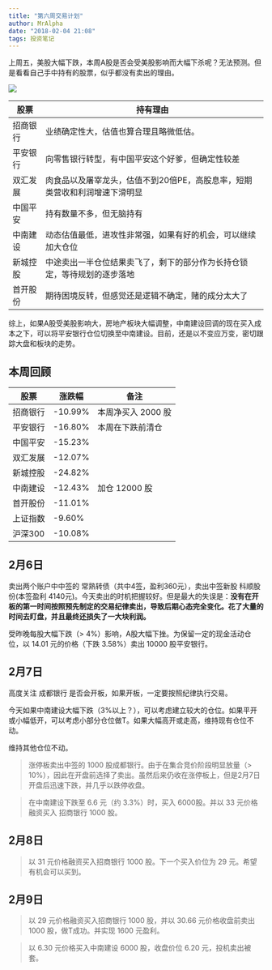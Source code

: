 ```yaml
---
title: "第六周交易计划"
author: MrAlpha
date: "2018-02-04 21:08"
tags: 投资笔记
---
```


上周五，美股大幅下跌，本周A股是否会受美股影响而大幅下杀呢？无法预测。但是看看自己手中持有的股票，似乎都没有卖出的理由。

![](http://netimages.oss-cn-beijing.aliyuncs.com/2018-02-04_21-09-32.png)

| 股票 | 持有理由 |
| -- |--
|招商银行 | 业绩确定性大，估值也算合理且略微低估。|
|平安银行 | 向零售银行转型，有中国平安这个好爹，但确定性较差 |
|双汇发展 | 肉食品以及屠宰龙头，估值不到20倍PE，高股息率，短期类营收和利润增速下滑明显|
|中国平安 | 持有数量不多，但无脑持有 |
|中南建设 | 动态估值最低，进攻性非常强，如果有好的机会，可以继续加大仓位|
|新城控股 | 中途卖出一半仓位结果卖飞了，剩下的部分作为长持仓锁定，等待规划的逐步落地 |
|首开股份 | 期待困境反转，但感觉还是逻辑不确定，赌的成分太大了|

综上，如果A股受美股影响大，房地产板块大幅调整，中南建设回调的现在买入成本之下，可以将平安银行仓位切换至中南建设。目前，还是以不变应万变，密切跟踪大盘和板块的走势。

## 本周回顾

| 股票 | 涨跌幅 | 备注 |
| --   | -- | -- |
| 招商银行 | -10.99% | 本周净买入 2000 股 |
| 平安银行 | -16.80% | 本周在下跌前清仓 |
| 中国平安 | -15.23% | |
| 双汇发展 | -12.07% | |
| 新城控股 | -24.82% | |
| 中南建设 | -12.43% | 加仓 12000 股|
| 首开股份 | -11.01% | |
| 上证指数 | -9.60% | |
| 沪深300  | -10.08% | |

## 2月6日

卖出两个账户中中签的 常熟转债（共中4签，盈利360元），卖出中签新股 科顺股份(本签盈利 4140元)。今天卖出的时机把握较好。但是最大的失误是：**没有在开板的第一时间按照预先制定的交易纪律卖出，导致后期心态完全变化。花了大量的时间去盯盘，并且最终还损失了一大块利润。**

受昨晚每股大幅下跌（> 4%）影响，A股大幅下挫。为保留一定的现金活动仓位，以 14.01 元的价格（下跌 3.58%）卖出 10000 股平安银行。

## 2月7日

高度关注 成都银行 是否会开板，如果开板，一定要按照纪律执行交易。

今天如果中南建设大幅下跌（3%以上？），可以考虑建立较大的仓位。如果平开或小幅低开，可以考虑小部分仓位做T。如果大幅高开或走高，维持现有仓位不动。

维持其他仓位不动。

> 涨停板卖出中签的 1000 股成都银行。由于在集合竞价阶段明显放量（> 10%），因此在开盘前选择了卖出。虽然后来仍收在涨停板上，但是2月7日开盘后迅速下跌，并几乎以跌停收盘。

> 在中南建设下跌至 6.6 元（约 3.3%）时，买入 6000股。并以 33 元价格融资买入 招商银行 1000 股。

## 2月8日

> 以 31 元价格融资买入招商银行 1000 股。下一个买入价位为 29 元。希望有机会可以买到。

## 2月9日

> 以 29 元价格融资买入招商银行 1000 股，并以 30.66 元价格收盘前卖出 1000 股，做T成功。并实现 1600 元盈利。

> 以 6.30 元价格买入中南建设 6000 股，收盘价位 6.20 元，投机卖出被套。
